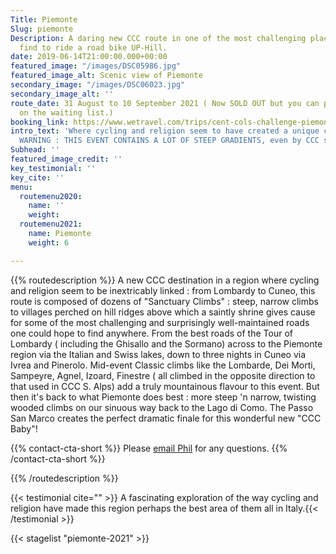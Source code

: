 ```yaml
---
Title: Piemonte
Slug: piemonte
Description: A daring new CCC route in one of the most challenging places you can
  find to ride a road bike UP-Hill.
date: 2019-06-14T21:00:00.000+00:00
featured_image: "/images/DSC05986.jpg"
featured_image_alt: Scenic view of Piemonte
secondary_image: "/images/DSC06023.jpg"
secondary_image_alt: ''
route_date: 31 August to 10 September 2021 ( Now SOLD OUT but you can place your name
  on the waiting list.)
booking_link: https://www.wetravel.com/trips/cent-cols-challenge-piemonte-a-july-2020-phil-deeker-san-pellegrino-terme-48711478
intro_text: 'Where cycling and religion seem to have created a unique culture together!
  WARNING : THIS EVENT CONTAINS A LOT OF STEEP GRADIENTS, even by CCC standards! '
Subhead: ''
featured_image_credit: ''
key_testimonial: ''
key_cite: ''
menu:
  routemenu2020:
    name: ''
    weight: 
  routemenu2021:
    name: Piemonte
    weight: 6

---
```

{{% routedescription %}} A new CCC destination in a region where cycling and religion seem to be inextricably linked : from Lombardy to Cuneo, this route is composed of dozens of "Sanctuary Climbs" : steep, narrow climbs to villages perched on hill ridges above which a saintly shrine gives cause for some of the most challenging and surprisingly well-maintained roads one could hope to find anywhere.  From the best roads of the Tour of Lombardy ( including the Ghisallo and the Sormano) across to the Piemonte region via the Italian and Swiss lakes, down to three nights in Cuneo via Ivrea and Pinerolo. Mid-event Classic climbs like the Lombarde, Dei Morti, Sampeyre, Agnel, Izoard, Finestre ( all climbed in the opposite direction to that used in CCC S. Alps) add a truly mountainous flavour to this event. But then it's back to what Piemonte does best : more steep 'n narrow, twisting wooded climbs on our sinuous way back to the Lago di Como. The Passo San Marco creates the perfect dramatic finale for this wonderful new "CCC Baby"!

{{% contact-cta-short %}}
Please <a class="white dim" href="mailto:mailto:info@centcolschallenge.com">email Phil</a> for any questions.
{{% /contact-cta-short %}}

{{% /routedescription %}}

{{< testimonial cite="" >}} A fascinating exploration of the way cycling and religion have made this region perhaps the best area of them all in Italy.{{< /testimonial >}}

{{< stagelist "piemonte-2021" >}}